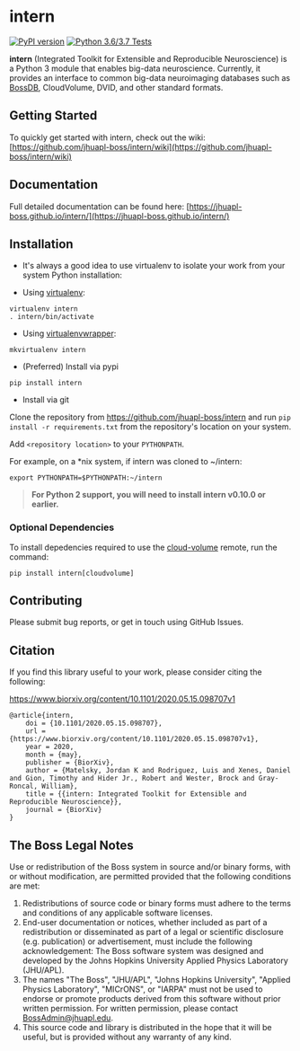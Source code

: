 # intern

[![PyPI version](https://img.shields.io/pypi/v/intern?style=for-the-badge)](https://pypi.org/project/intern/)
[![Python 3.6/3.7 Tests](https://img.shields.io/github/actions/workflow/status/jhuapl-boss/intern/tests.yml?style=for-the-badge)](https://github.com/jhuapl-boss/intern/actions?query=workflow%3A%22Test+Python+Package%22)

**intern** (Integrated Toolkit for Extensible and Reproducible Neuroscience) is a Python 3 module that enables big-data neuroscience. Currently, it provides an interface to common big-data neuroimaging databases such as [BossDB](https://bossdb.org), CloudVolume, DVID, and other standard formats.


## Getting Started

To quickly get started with intern, check out the wiki: [https://github.com/jhuapl-boss/intern/wiki](https://github.com/jhuapl-boss/intern/wiki)

## Documentation

Full detailed documentation can be found here: [https://jhuapl-boss.github.io/intern/](https://jhuapl-boss.github.io/intern/)

## Installation

-   It's always a good idea to use virtualenv to isolate your work from your system Python installation:

-   Using [virtualenv](https://virtualenv.pypa.io/en/stable/):

```shell
virtualenv intern
. intern/bin/activate
```

-   Using [virtualenvwrapper](https://virtualenvwrapper.readthedocs.io/en/latest/):

```shell
mkvirtualenv intern
```

-   (Preferred) Install via pypi

```shell
pip install intern
```

-   Install via git

Clone the repository from https://github.com/jhuapl-boss/intern and run
`pip install -r requirements.txt` from the repository's location on your
system.

Add `<repository location>` to your `PYTHONPATH`.

For example, on a \*nix system, if intern was cloned to ~/intern:

`export PYTHONPATH=$PYTHONPATH:~/intern`

> **For Python 2 support, you will need to install intern v0.10.0 or earlier.**

### Optional Dependencies
To install depedencies required to use the [cloud-volume](https://github.com/seung-lab/cloud-volume) remote, run the command: 

```shell
pip install intern[cloudvolume]
```

## Contributing

Please submit bug reports, or get in touch using GitHub Issues.

## Citation

If you find this library useful to your work, please consider citing the following:

https://www.biorxiv.org/content/10.1101/2020.05.15.098707v1

```
@article{intern,
	doi = {10.1101/2020.05.15.098707},
	url = {https://www.biorxiv.org/content/10.1101/2020.05.15.098707v1},
	year = 2020,
	month = {may},
	publisher = {BiorXiv},
	author = {Matelsky, Jordan K and Rodriguez, Luis and Xenes, Daniel and Gion, Timothy and Hider Jr., Robert and Wester, Brock and Gray-Roncal, William},
	title = {{intern: Integrated Toolkit for Extensible and Reproducible Neuroscience}},
	journal = {BiorXiv}
}
```

## The Boss Legal Notes

Use or redistribution of the Boss system in source and/or binary forms, with or without modification, are permitted provided that the following conditions are met:

1. Redistributions of source code or binary forms must adhere to the terms and conditions of any applicable software licenses.
2. End-user documentation or notices, whether included as part of a redistribution or disseminated as part of a legal or scientific disclosure (e.g. publication) or advertisement, must include the following acknowledgement: The Boss software system was designed and developed by the Johns Hopkins University Applied Physics Laboratory (JHU/APL).
3. The names "The Boss", "JHU/APL", "Johns Hopkins University", "Applied Physics Laboratory", "MICrONS", or "IARPA" must not be used to endorse or promote products derived from this software without prior written permission. For written permission, please contact BossAdmin@jhuapl.edu.
4. This source code and library is distributed in the hope that it will be useful, but is provided without any warranty of any kind.

